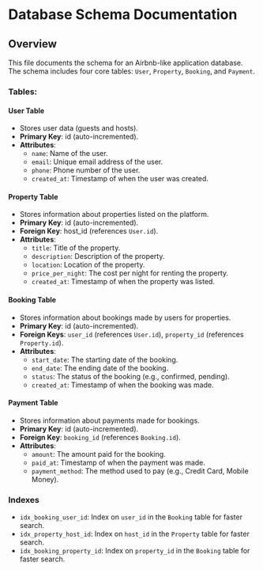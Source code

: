 # Database Schema Documentation

## Overview
This file documents the schema for an Airbnb-like application database. The schema includes four core tables: `User`, `Property`, `Booking`, and `Payment`.

### Tables:

#### **User Table**
- Stores user data (guests and hosts).
- **Primary Key**: id (auto-incremented).
- **Attributes**:
  - `name`: Name of the user.
  - `email`: Unique email address of the user.
  - `phone`: Phone number of the user.
  - `created_at`: Timestamp of when the user was created.

#### **Property Table**
- Stores information about properties listed on the platform.
- **Primary Key**: id (auto-incremented).
- **Foreign Key**: host_id (references `User.id`).
- **Attributes**:
  - `title`: Title of the property.
  - `description`: Description of the property.
  - `location`: Location of the property.
  - `price_per_night`: The cost per night for renting the property.
  - `created_at`: Timestamp of when the property was listed.

#### **Booking Table**
- Stores information about bookings made by users for properties.
- **Primary Key**: id (auto-incremented).
- **Foreign Keys**: `user_id` (references `User.id`), `property_id` (references `Property.id`).
- **Attributes**:
  - `start_date`: The starting date of the booking.
  - `end_date`: The ending date of the booking.
  - `status`: The status of the booking (e.g., confirmed, pending).
  - `created_at`: Timestamp of when the booking was made.

#### **Payment Table**
- Stores information about payments made for bookings.
- **Primary Key**: id (auto-incremented).
- **Foreign Key**: `booking_id` (references `Booking.id`).
- **Attributes**:
  - `amount`: The amount paid for the booking.
  - `paid_at`: Timestamp of when the payment was made.
  - `payment_method`: The method used to pay (e.g., Credit Card, Mobile Money).

### Indexes
- `idx_booking_user_id`: Index on `user_id` in the `Booking` table for faster search.
- `idx_property_host_id`: Index on `host_id` in the `Property` table for faster search.
- `idx_booking_property_id`: Index on `property_id` in the `Booking` table for faster search.


